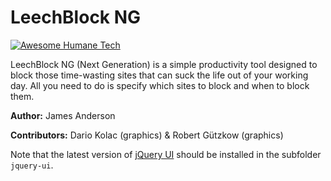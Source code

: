 # LeechBlock NG

[![Awesome Humane Tech](https://raw.githubusercontent.com/humanetech-community/awesome-humane-tech/main/humane-tech-badge.svg?sanitize=true)](https://github.com/humanetech-community/awesome-humane-tech)

LeechBlock NG (Next Generation) is a simple productivity tool designed to block those time-wasting sites that can suck the life out of your working day. All you need to do is specify which sites to block and when to block them.

**Author:** James Anderson

**Contributors:** Dario Kolac (graphics) & Robert Gützkow (graphics)

Note that the latest version of [jQuery UI](https://jqueryui.com/) should be installed in the subfolder `jquery-ui`.
